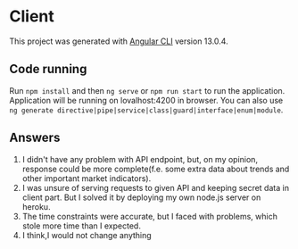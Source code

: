 # Client

This project was generated with [Angular CLI](https://github.com/angular/angular-cli) version 13.0.4.

## Code running

Run `npm install` and then `ng serve` or `npm run start` to run the application. Application will be running on lovalhost:4200 in browser. You can also use `ng generate directive|pipe|service|class|guard|interface|enum|module`.

## Answers
1. I didn't have any problem with API endpoint, but, on my opinion, response could be more complete(f.e. some extra data about trends and other important market indicators).
2. I was unsure of serving requests to given API and keeping secret data in client part. But I solved it by deploying my own node.js server on heroku.
3. The time constraints were accurate, but I faced with problems, which stole more time than I expected.
4. I think,I would not change anything

